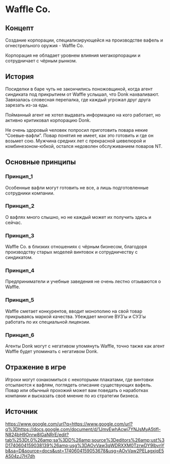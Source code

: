 # Waffle Co.
## Концепт
Создание корпорации, специализирующейся на производстве вафель и огнестрельного оружия - Waffle Co.

Корпорация не обладает уровнем влияния мегакорпорации и сотрудничает с чёрным рынком.
## История
Посиделки в баре чуть не закончились поножовщиной, когда агент синдиката под прикрытием от Waffle услышал, что Donk нахваливают. Завязалась словесная перепалка, где каждый угрожал друг друга зарезать из-за еды.
>
Пойманный агент не хотел выдавать информацию на кого работает, но активно критиковал корпорацию Donk.
>
Не очень здоровый человек попросил приготовить повара некие “Соевые-вафли”. Повар понятия не имеет, как это готовить и где он возьмет сою. Мужчина средних лет с прекрасной шевелюрой и комбинезоном-юбкой, остался недоволен обслуживанием поваров NT.
	
## Основные принципы
### Принцип_1
Особенные вафли могут готовить не все, а лишь подготовленные сотрудники компании.
### Принцип_2
О вафлях много слышно, но не каждый может их получить здесь и сейчас.
### Принцип_3
Waffle Co. в близких отношениях с чёрным бизнесом, благодоря производству старых моделей винтовок и сотрудничеству с синдикатом.
### Принцип_4
Предприниматели и учебные заведения не очень лестно отзываются о Waffle.
### Принцип_5
Waffle сметает конкурентов, вводит монополию на свой товар прикрываясь маркой качества. Убеждает многие ВУЗ’ы и СУЗ’ы работать по их специальной лицензии.
### Принцип_6
Агенты Donk могут с негативом упомянуть Waffle, точно также как агент Waffle будет упоминать с негативом Donk.

## Отражение в игре
Игроки могут ознакомиться с некоторыми плакатами, где винтовки отсылаются к вафлям, поглядеть описание существующих вафель. Повар или обычный прохожий может вам поведать о наработках компании и высказать своё мнение по из стратегии бизнеса. 
## Источник
https://www.google.com/url?q=https://www.google.com/url?q%3Dhttps://docs.google.com/document/d/1JmvEwhAcwj7YNJsMyA5tifl-N824bH9Onrw8lGaNRrE/edit?tab%253Dt.0%26amp;sa%3DD%26amp;source%3Deditors%26amp;ust%3D1740604159038139%26amp;usg%3DAOvVaw3qWDRXXM0TzrwDY9lbvnYb&sa=D&source=docs&ust=1740604159053678&usg=AOvVaw2PELagxjqE5A504zJ7H7dh
